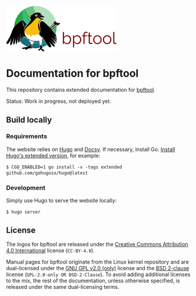 <a href="https://github.com/libbpf/bpftool">
  <div>
  <img src="static/bpftool_horizontal_color.svg"
       alt="bpftool logo: Hannah the Honeyguide"
       width=300px; />
  </div>
</a>

# Documentation for bpftool

This repository contains extended documentation for [bpftool].

Status: Work in progress, not deployed yet.

[bpftool]: https://github.com/libbpf/bpftool

## Build locally

### Requirements

The website relies on [Hugo] and [Docsy]. If necessary, install Go. [Install
Hugo's extended version][hugo-install], for example:

```console
$ CGO_ENABLED=1 go install -v -tags extended github.com/gohugoio/hugo@latest
```

[hugo]: https://gohugo.io/
[hugo-install]: https://gohugo.io/installation/
[docsy]: https://www.docsy.dev/

### Development

Simply use Hugo to serve the website locally:

```console
$ hugo server
```

## License

The logos for bpftool are released under the [Creative Commons Attribution 4.0
International][ccby] license (`CC-BY-4.0`).

Manual pages for bpftool originate from the Linux kernel repository and are
dual-licensed under the [GNU GPL v2.0 (only)][gpl] license and the [BSD
2-clause][bsd] license (`GPL-2.0-only OR BSD-2-Clause`). To avoid adding
additional licenses to the mix, the rest of the documentation, unless otherwise
specified, is released under the same dual-licensing terms.

[gpl]: https://spdx.org/licenses/GPL-2.0-only.html
[bsd]: https://spdx.org/licenses/BSD-2-Clause.html
[ccby]: https://spdx.org/licenses/CC-BY-4.0.html
